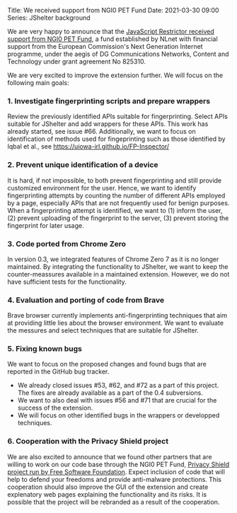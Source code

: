 Title: We received support from NGI0 PET Fund Date: 2021-03-30 09:00 Series:
JShelter background

We are very happy to announce that the <a
href="https://nlnet.nl/project/JSRestrictor/">JavaScript Restrictor received
support from NGI0 PET Fund</a>, a fund established by NLnet with financial
support from the European Commission's Next Generation Internet programme, under
the aegis of DG Communications Networks, Content and Technology under grant
agreement No 825310.

We are very excited to improve the extension further. We will focus on the
following main goals:

### 1. Investigate fingerprinting scripts and prepare wrappers

Review the previously identified APIs suitable for fingerprinting. Select APIs
suitable for JShelter and add wrappers for these APIs. This work has already
started, see issue #66. Additionally, we want to focus on identification of
methods used for fingeprinting such as those identified by Iqbal et al., see
https://uiowa-irl.github.io/FP-Inspector/

### 2. Prevent unique identification of a device

It is hard, if not impossible, to both prevent fingerprinting and still provide
customized environment for the user. Hence, we want to identify fingerprinting
attempts by counting the number of different APIs employed by a page, especially
APIs that are not frequently used for benign purposes. When a fingerprinting
attempt is identified, we want to (1) inform the user, (2) prevent uploading of
the fingerprint to the server, (3) prevent storing the fingerprint for later
usage.

### 3. Code ported from Chrome Zero

In version 0.3, we integrated features of Chrome Zero 7 as it is no longer
maintained. By integrating the functionality to JShelter, we want to keep the
counter-meassures available in a maintained extension. However, we do not have
sufficient tests for the functionality.

### 4. Evaluation and porting of code from Brave

Brave browser currently implements anti-fingerprinting techniques that aim at
providing little lies about the browser environment. We want to evaluate the
messures and select techniques that are suitable for JShelter.

### 5. Fixing known bugs

We want to focus on the proposed changes and found bugs that are reported in the
GitHub bug tracker.

* We already closed issues #53, #62, and #72 as a part of this project. The fixes
are already available as a part of the 0.4 subversions.
* We want to also deal with issues #56 and #71 that are crucial for the success
of the extension.
* We will focus on other identified bugs in the wrappers or developped techniques.

### 6. Cooperation with the Privacy Shield project

We are also excited to announce that we found other partners that are willing to
work on our code base through the NGI0 PET Fund, <a
href="https://nlnet.nl/project/JavascriptShield/">Privacy Shield project run by
Free Software Foundation</a>. Expect inclusion of code that will help to defend
your freedoms and provide anti-malware protections. This cooperation should also
improve the GUI of the extension and create explenatory web pages explaining the
functionality and its risks. It is possible that the project will be rebranded
as a result of the cooperation.


